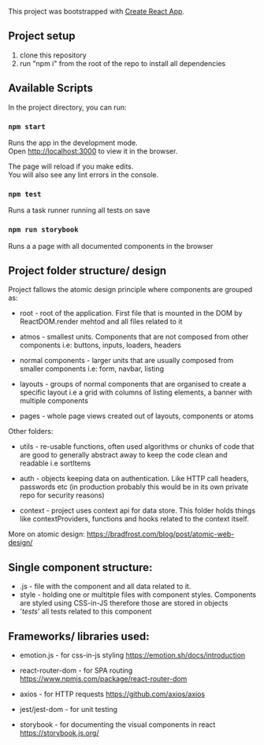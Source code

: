 This project was bootstrapped with [Create React App](https://github.com/facebook/create-react-app).

## Project setup

1. clone this repository
2. run "npm i" from the root of the repo to install all dependencies

## Available Scripts

In the project directory, you can run:

### `npm start`

Runs the app in the development mode.<br />
Open [http://localhost:3000](http://localhost:3000) to view it in the browser.

The page will reload if you make edits.<br />
You will also see any lint errors in the console.

### `npm test`

Runs a task runner running all tests on save

### `npm run storybook`

Runs a a page with all documented components in the browser

## Project folder structure/ design

Project fallows the atomic design principle where components are grouped as:

- root - root of the application. First file that is mounted in the DOM by ReactDOM.render mehtod and all files related to it

- atmos - smallest units. Components that are not composed from other components i.e: buttons, inputs, loaders, headers

- normal components - larger units that are usually composed from smaller components i.e: form, navbar, listing

- layouts - groups of normal components that are organised to create a specific layout i.e a grid with columns of listing elements, a banner with multiple components

- pages - whole page views created out of layouts, components or atoms

Other folders:

- utils - re-usable functions, often used algorithms or chunks of code that are good to generally abstract away to keep the code clean and readable i.e sortItems

- auth - objects keeping data on authentication. Like HTTP call headers, passwords etc (in production probably this would be in its own private repo for security reasons)

- context - project uses context api for data store. This folder holds things like contextProviders, functions and hooks related to the context itself.

More on atomic design:
https://bradfrost.com/blog/post/atomic-web-design/

## Single component structure:

- <ComponentName>.js - file with the component and all data related to it.
- style - holding one or multitple files with component styles. Components are styled using CSS-in-JS therefore those are stored in objects
- '_tests_' all tests related to this component

## Frameworks/ libraries used:

- emotion.js - for css-in-js styling
  https://emotion.sh/docs/introduction

- react-router-dom - for SPA routing
  https://www.npmjs.com/package/react-router-dom

- axios - for HTTP requests
  https://github.com/axios/axios

- jest/jest-dom - for unit testing

- storybook - for documenting the visual components in react
  https://storybook.js.org/

